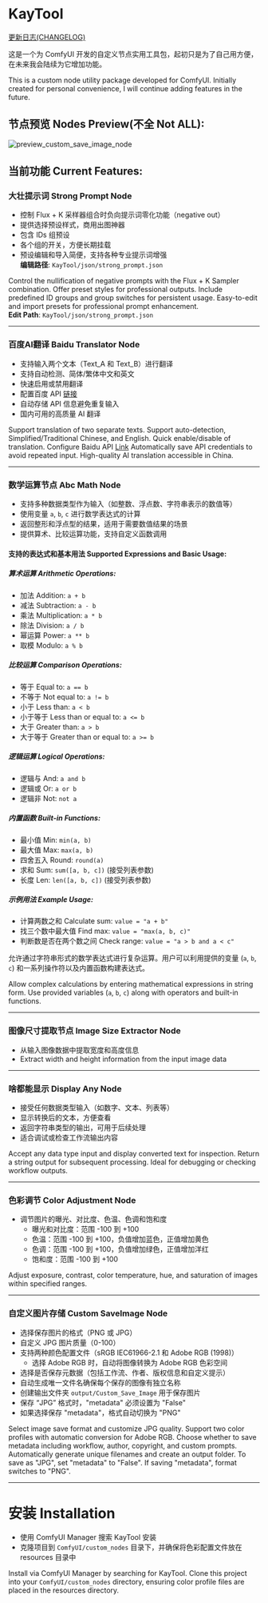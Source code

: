 # KayTool

[更新日志(CHANGELOG)](./CHANGELOG.md)

这是一个为 ComfyUI 开发的自定义节点实用工具包，起初只是为了自己用方便，在未来我会陆续为它增加功能。

This is a custom node utility package developed for ComfyUI. Initially created for personal convenience, I will continue adding features in the future.

## 节点预览 Nodes Preview(不全 Not ALL):

![preview_custom_save_image_node](https://github.com/user-attachments/assets/92ef9b39-97f2-4076-903e-79ce7a7375ea)

## 当前功能 Current Features:

### 大壮提示词 Strong Prompt Node

- 控制 Flux + K 采样器组合时负向提示词零化功能（negative out）
- 提供选择预设样式，商用出图神器
- 包含 IDs 组预设
- 各个组的开关，方便长期挂载
- 预设编辑和导入简便，支持各种专业提示词增强  
  **编辑路径**: `KayTool/json/strong_prompt.json`

Control the nullification of negative prompts with the Flux + K Sampler combination.
Offer preset styles for professional outputs.
Include predefined ID groups and group switches for persistent usage.
Easy-to-edit and import presets for professional prompt enhancement.  
**Edit Path**: `KayTool/json/strong_prompt.json`

---

### 百度AI翻译 Baidu Translator Node

- 支持输入两个文本（Text_A 和 Text_B）进行翻译
- 支持自动检测、简体/繁体中文和英文
- 快速启用或禁用翻译
- 配置百度 API [链接](https://fanyi-api.baidu.com/)
- 自动存储 API 信息避免重复输入
- 国内可用的高质量 AI 翻译

Support translation of two separate texts.
Support auto-detection, Simplified/Traditional Chinese, and English.
Quick enable/disable of translation.
Configure Baidu API [Link](https://fanyi-api.baidu.com/)
Automatically save API credentials to avoid repeated input.
High-quality AI translation accessible in China.

---

### 数学运算节点 Abc Math Node

- 支持多种数据类型作为输入（如整数、浮点数、字符串表示的数值等）
- 使用变量 `a`, `b`, `c` 进行数学表达式的计算
- 返回整形和浮点型的结果，适用于需要数值结果的场景
- 提供算术、比较运算功能，支持自定义函数调用

#### 支持的表达式和基本用法 Supported Expressions and Basic Usage:

##### 算术运算 Arithmetic Operations:
- 加法 Addition: `a + b`
- 减法 Subtraction: `a - b`
- 乘法 Multiplication: `a * b`
- 除法 Division: `a / b`
- 幂运算 Power: `a ** b`
- 取模 Modulo: `a % b`

##### 比较运算 Comparison Operations:
- 等于 Equal to: `a == b`
- 不等于 Not equal to: `a != b`
- 小于 Less than: `a < b`
- 小于等于 Less than or equal to: `a <= b`
- 大于 Greater than: `a > b`
- 大于等于 Greater than or equal to: `a >= b`

##### 逻辑运算 Logical Operations:
- 逻辑与 And: `a and b`
- 逻辑或 Or: `a or b`
- 逻辑非 Not: `not a`

##### 内置函数 Built-in Functions:
- 最小值 Min: `min(a, b)`
- 最大值 Max: `max(a, b)`
- 四舍五入 Round: `round(a)`
- 求和 Sum: `sum([a, b, c])` (接受列表参数)
- 长度 Len: `len([a, b, c])` (接受列表参数)

##### 示例用法 Example Usage:
- 计算两数之和 Calculate sum: `value = "a + b"`
- 找三个数中最大值 Find max: `value = "max(a, b, c)"`
- 判断数是否在两个数之间 Check range: `value = "a > b and a < c"`

允许通过字符串形式的数学表达式进行复杂运算。用户可以利用提供的变量 (`a`, `b`, `c`) 和一系列操作符以及内置函数构建表达式。

Allow complex calculations by entering mathematical expressions in string form. Use provided variables (`a`, `b`, `c`) along with operators and built-in functions.

---

### 图像尺寸提取节点 Image Size Extractor Node

- 从输入图像数据中提取宽度和高度信息
- Extract width and height information from the input image data

---

### 啥都能显示 Display Any Node

- 接受任何数据类型输入（如数字、文本、列表等）
- 显示转换后的文本，方便查看
- 返回字符串类型的输出，可用于后续处理
- 适合调试或检查工作流输出内容

Accept any data type input and display converted text for inspection.
Return a string output for subsequent processing.
Ideal for debugging or checking workflow outputs.

---

### 色彩调节 Color Adjustment Node

- 调节图片的曝光、对比度、色温、色调和饱和度
  - 曝光和对比度：范围 -100 到 +100
  - 色温：范围 -100 到 +100，负值增加蓝色，正值增加黄色
  - 色调：范围 -100 到 +100，负值增加绿色，正值增加洋红
  - 饱和度：范围 -100 到 +100

Adjust exposure, contrast, color temperature, hue, and saturation of images within specified ranges.

---

### 自定义图片存储 Custom SaveImage Node

- 选择保存图片的格式（PNG 或 JPG）
- 自定义 JPG 图片质量（0-100）
- 支持两种颜色配置文件（sRGB IEC61966-2.1 和 Adobe RGB (1998)）
  - 选择 Adobe RGB 时，自动将图像转换为 Adobe RGB 色彩空间
- 选择是否保存元数据（包括工作流、作者、版权信息和自定义提示）
- 自动生成唯一文件名确保每个保存的图像有独立名称
- 创建输出文件夹 `output/Custom_Save_Image` 用于保存图片
- 保存 “JPG” 格式时，"metadata" 必须设置为 "False"
- 如果选择保存 "metadata"，格式自动切换为 "PNG"

Select image save format and customize JPG quality.
Support two color profiles with automatic conversion for Adobe RGB.
Choose whether to save metadata including workflow, author, copyright, and custom prompts.
Automatically generate unique filenames and create an output folder.
To save as "JPG", set "metadata" to "False".
If saving "metadata", format switches to "PNG".

---

# 安装 Installation

- 使用 ComfyUI Manager 搜索 KayTool 安装
- 克隆项目到 `ComfyUI/custom_nodes` 目录下，并确保将色彩配置文件放在 resources 目录中

Install via ComfyUI Manager by searching for KayTool.
Clone this project into your `ComfyUI/custom_nodes` directory, ensuring color profile files are placed in the resources directory.